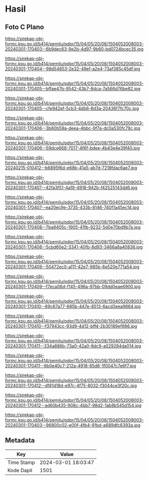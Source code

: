 # Hasil

## Foto C Plano

https://sirekap-obj-formc.kpu.go.id/b414/pemilu/pdpr/15/04/05/20/08/1504052008003-20240301-170403--6b9dec63-9e2b-4d97-9b60-bd0724bcec35.jpg

https://sirekap-obj-formc.kpu.go.id/b414/pemilu/pdpr/15/04/05/20/08/1504052008003-20240301-170404--98d54853-2e32-49ef-a2e4-73af385c45df.jpg

https://sirekap-obj-formc.kpu.go.id/b414/pemilu/pdpr/15/04/05/20/08/1504052008003-20240301-170405--bffae47b-9542-43b7-8dca-7a566d76be82.jpg

https://sirekap-obj-formc.kpu.go.id/b414/pemilu/pdpr/15/04/05/20/08/1504052008003-20240301-170405--cfe942ef-5cb3-4db6-8d3a-20436f7fc70c.jpg

https://sirekap-obj-formc.kpu.go.id/b414/pemilu/pdpr/15/04/05/20/08/1504052008003-20240301-170406--3b60b59a-deea-4bbc-9f7a-dc0a530fc79c.jpg

https://sirekap-obj-formc.kpu.go.id/b414/pemilu/pdpr/15/04/05/20/08/1504052008003-20240301-170406--59dce668-7017-4f6f-bdee-4b43e4e39f40.jpg

https://sirekap-obj-formc.kpu.go.id/b414/pemilu/pdpr/15/04/05/20/08/1504052008003-20240215-010412--b6895f6d-e68b-41a5-ab7d-7218fdac6ae7.jpg

https://sirekap-obj-formc.kpu.go.id/b414/pemilu/pdpr/15/04/05/20/08/1504052008003-20240301-170407--42fa3f51-4a19-4918-942b-f42525143dd6.jpg

https://sirekap-obj-formc.kpu.go.id/b414/pemilu/pdpr/15/04/05/20/08/1504052008003-20240301-170407--ea20ec9e-3735-433b-8146-740f1a45ec14.jpg

https://sirekap-obj-formc.kpu.go.id/b414/pemilu/pdpr/15/04/05/20/08/1504052008003-20240301-170408--7ba9405c-1905-41fb-9232-5d0e70bd9b7a.jpg

https://sirekap-obj-formc.kpu.go.id/b414/pemilu/pdpr/15/04/05/20/08/1504052008003-20240301-170408--5cbd60e2-3341-40fb-8d93-3466a8a40836.jpg

https://sirekap-obj-formc.kpu.go.id/b414/pemilu/pdpr/15/04/05/20/08/1504052008003-20240301-170409--50472ec0-a111-42e7-985b-6e520e771a54.jpg

https://sirekap-obj-formc.kpu.go.id/b414/pemilu/pdpr/15/04/05/20/08/1504052008003-20240301-170409--f7eca06d-f145-496a-97bb-09dd0eae6900.jpg

https://sirekap-obj-formc.kpu.go.id/b414/pemilu/pdpr/15/04/05/20/08/1504052008003-20240301-170410--69c67a77-685b-447e-8513-6acd3eea9664.jpg

https://sirekap-obj-formc.kpu.go.id/b414/pemilu/pdpr/15/04/05/20/08/1504052008003-20240301-170410--f37943cc-93d9-4d12-bff4-2b30189ef986.jpg

https://sirekap-obj-formc.kpu.go.id/b414/pemilu/pdpr/15/04/05/20/08/1504052008003-20240301-170411--334a886b-73a0-42a0-8dc9-a029284da014.jpg

https://sirekap-obj-formc.kpu.go.id/b414/pemilu/pdpr/15/04/05/20/08/1504052008003-20240301-170411--6b0e40c7-212a-4918-85d8-1f0047c7e6f7.jpg

https://sirekap-obj-formc.kpu.go.id/b414/pemilu/pdpr/15/04/05/20/08/1504052008003-20240301-170412--df81d18d-e97c-4f75-8032-f3044ce3f20c.jpg

https://sirekap-obj-formc.kpu.go.id/b414/pemilu/pdpr/15/04/05/20/08/1504052008003-20240301-170412--ad60b435-908c-4bb7-98d2-1ab8b545d154.jpg

https://sirekap-obj-formc.kpu.go.id/b414/pemilu/pdpr/15/04/05/20/08/1504052008003-20240301-170403--96800c02-e00f-4fb4-91bd-a689dfc6393a.jpg


## Metadata

| Key        | Value               |
| ---------- | ------------------- |
| Time Stamp | 2024-03-01 18:03:47 |
| Kode Dapil | 1501                |



